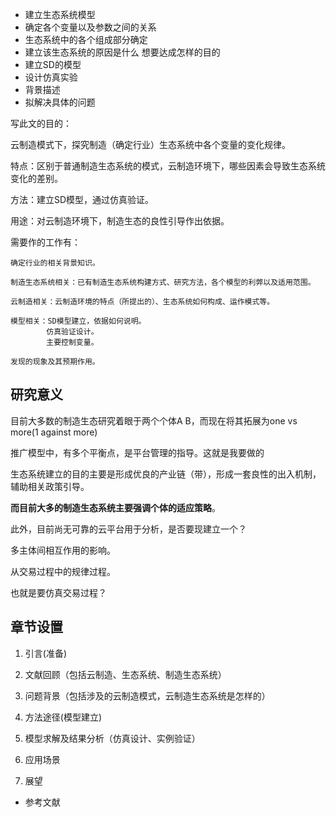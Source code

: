 + 建立生态系统模型
+ 确定各个变量以及参数之间的关系
+ 生态系统中的各个组成部分确定
+ 建立该生态系统的原因是什么 想要达成怎样的目的
+ 建立SD的模型
+ 设计仿真实验
+ 背景描述
+ 拟解决具体的问题


写此文的目的：

云制造模式下，探究制造（确定行业）生态系统中各个变量的变化规律。

特点：区别于普通制造生态系统的模式，云制造环境下，哪些因素会导致生态系统变化的差别。

方法：建立SD模型，通过仿真验证。

用途：对云制造环境下，制造生态的良性引导作出依据。

需要作的工作有：

	确定行业的相关背景知识。

	制造生态系统相关：已有制造生态系统构建方式、研究方法，各个模型的利弊以及适用范围。

	云制造相关：云制造环境的特点（所提出的）、生态系统如何构成、运作模式等。

	模型相关：SD模型建立，依据如何说明。
			仿真验证设计。
			主要控制变量。

	发现的现象及其预期作用。

## 研究意义

目前大多数的制造生态研究着眼于两个个体A B，而现在将其拓展为one vs more(1 against more)

推广模型中，有多个平衡点，是平台管理的指导。这就是我要做的

生态系统建立的目的主要是形成优良的产业链（带），形成一套良性的出入机制，辅助相关政策引导。

__而目前大多的制造生态系统主要强调个体的适应策略__。

此外，目前尚无可靠的云平台用于分析，是否要现建立一个？

多主体间相互作用的影响。

从交易过程中的规律过程。

也就是要仿真交易过程？
## 章节设置

1. 引言(准备)

2. 文献回顾（包括云制造、生态系统、制造生态系统）

3. 问题背景（包括涉及的云制造模式，云制造生态系统是怎样的）

4. 方法途径(模型建立)

5. 模型求解及结果分析（仿真设计、实例验证）

6. 应用场景

7. 展望

+ 参考文献